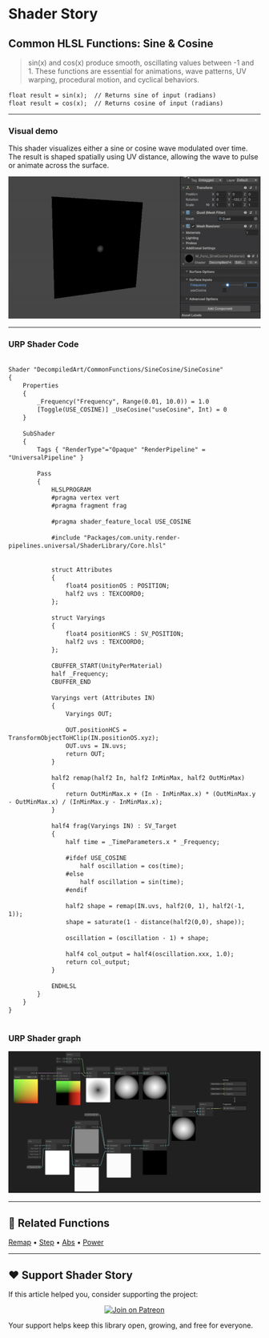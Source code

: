 # Shader Story

## Common HLSL Functions: Sine & Cosine

> sin(x) and cos(x) produce smooth, oscillating values between -1 and 1.
> These functions are essential for animations, wave patterns, UV warping, procedural motion, and cyclical behaviors.

```hlsl
float result = sin(x);  // Returns sine of input (radians)
float result = cos(x);  // Returns cosine of input (radians)

```
---

### Visual demo
This shader visualizes either a sine or cosine wave modulated over time.
The result is shaped spatially using UV distance, allowing the wave to pulse or animate across the surface.

<p align="center">
<img src="https://github.com/DeGGeD/ShaderStory/blob/main/Resources/Images/Chapters/CommonFunctions/SineCosine/DA_CommonFuncs_SineCosine_Demo_01.gif" alt="Shader Story: Function - Sine/Cosine" title="Shader Story: Function - Sine/Cosine">
</p>

---
### URP Shader Code

```hlsl

Shader "DecompiledArt/CommonFunctions/SineCosine/SineCosine"
{
    Properties
    {
        _Frequency("Frequency", Range(0.01, 10.0)) = 1.0
        [Toggle(USE_COSINE)] _UseCosine("useCosine", Int) = 0
    }

    SubShader
    {
        Tags { "RenderType"="Opaque" "RenderPipeline" = "UniversalPipeline" }

        Pass
        {
            HLSLPROGRAM
            #pragma vertex vert
            #pragma fragment frag

            #pragma shader_feature_local USE_COSINE

            #include "Packages/com.unity.render-pipelines.universal/ShaderLibrary/Core.hlsl"


            struct Attributes
            {
                float4 positionOS : POSITION;
                half2 uvs : TEXCOORD0;
            };

            struct Varyings
            {
                float4 positionHCS : SV_POSITION;
                half2 uvs : TEXCOORD0;
            };

            CBUFFER_START(UnityPerMaterial)
            half _Frequency;
            CBUFFER_END

            Varyings vert (Attributes IN)
            {
                Varyings OUT;

                OUT.positionHCS = TransformObjectToHClip(IN.positionOS.xyz);
                OUT.uvs = IN.uvs;
                return OUT;
            }

            half2 remap(half2 In, half2 InMinMax, half2 OutMinMax)
            {
                return OutMinMax.x + (In - InMinMax.x) * (OutMinMax.y - OutMinMax.x) / (InMinMax.y - InMinMax.x);
            }

            half4 frag(Varyings IN) : SV_Target
            {
                half time = _TimeParameters.x * _Frequency;
                
                #ifdef USE_COSINE
                    half oscillation = cos(time);
                #else
                    half oscillation = sin(time);
                #endif

                half2 shape = remap(IN.uvs, half2(0, 1), half2(-1, 1));
                shape = saturate(1 - distance(half2(0,0), shape));

                oscillation = (oscillation - 1) + shape;

                half4 col_output = half4(oscillation.xxx, 1.0);
                return col_output;
            }

            ENDHLSL
        }
    }
}


```

### URP Shader graph
<p align="center">
<img src="https://github.com/DeGGeD/ShaderStory/blob/main/Resources/Images/Chapters/CommonFunctions/SineCosine/DA_CommonFuncs_SineCosine_Graph_01.png" alt="Shader Story: Function - Sqrt" title="Shader Story: Function - Sqrt">
</p>

---

## 🔗 Related Functions

[Remap](https://github.com/DeGGeD/ShaderStory/blob/main/Chapters/CommonFunctions/Remap.md) • [Step](https://github.com/DeGGeD/ShaderStory/blob/main/Chapters/CommonFunctions/Step.md) • [Abs](https://github.com/DeGGeD/ShaderStory/blob/main/Chapters/CommonFunctions/Abs.md) • [Power](https://github.com/DeGGeD/ShaderStory/blob/main/Chapters/CommonFunctions/Power.md)

---

## ❤️ Support Shader Story

If this article helped you, consider supporting the project:

<p align="center">
  <a href="https://www.patreon.com/decompiled_art" target="_blank">
    <img src="https://img.shields.io/badge/Join%20on%20Patreon-%20Exclusive%20Updates%20%26%20Community-orange?style=for-the-badge&logo=patreon" alt="Join on Patreon">
  </a>
</p>

Your support helps keep this library open, growing, and free for everyone.
